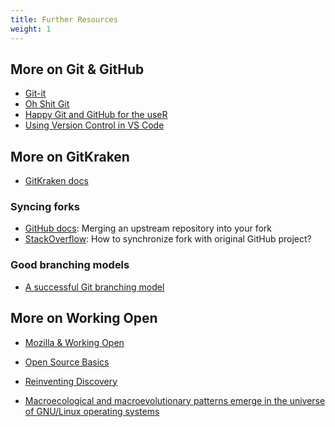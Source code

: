```yaml
---
title: Further Resources
weight: 1
---
```



## More on Git & GitHub

- [Git-it](http://jlord.us/git-it/)
- [Oh Shit Git](http://ohshitgit.com/)
- [Happy Git and GitHub for the useR](https://happygitwithr.com/)
- [Using Version Control in VS Code](https://code.visualstudio.com/docs/editor/versioncontrol#)
 
## More on GitKraken

- [GitKraken docs](https://support.gitkraken.com/)

### Syncing forks

- [GitHub docs](https://help.github.com/articles/merging-an-upstream-repository-into-your-fork/): Merging an upstream repository into your fork
- [StackOverflow](https://stackoverflow.com/questions/41542640/how-to-synchronize-fork-with-original-github-project): How to synchronize fork with original GitHub project?

### Good branching models

- [A successful Git branching model](https://nvie.com/posts/a-successful-git-branching-model/)

## More on Working Open

+ [Mozilla & Working Open](https://www.youtube.com/watch?v=quKdaqlR_9w)
  
+ [Open Source Basics](https://www.youtube.com/watch?v=Tyd0FO0tko8)

+ [Reinventing Discovery](https://www.amazon.co.uk/Reinventing-Discovery-New-Networked-Science/dp/0691160198/ref=sr_1_1?ie=UTF8&qid=1544031907&sr=8-1&keywords=reinventing+discovery)

+ [Macroecological and macroevolutionary patterns emerge in the universe of GNU/Linux operating systems](https://onlinelibrary.wiley.com/doi/10.1111/ecog.03424)



